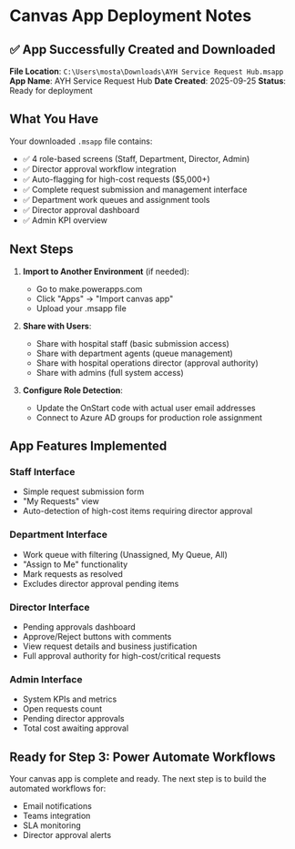 # Canvas App Deployment Notes

## ✅ App Successfully Created and Downloaded

**File Location**: `C:\Users\mosta\Downloads\AYH Service Request Hub.msapp`
**App Name**: AYH Service Request Hub
**Date Created**: 2025-09-25
**Status**: Ready for deployment

## What You Have

Your downloaded `.msapp` file contains:
- ✅ 4 role-based screens (Staff, Department, Director, Admin)
- ✅ Director approval workflow integration
- ✅ Auto-flagging for high-cost requests ($5,000+)
- ✅ Complete request submission and management interface
- ✅ Department work queues and assignment tools
- ✅ Director approval dashboard
- ✅ Admin KPI overview

## Next Steps

1. **Import to Another Environment** (if needed):
   - Go to make.powerapps.com
   - Click "Apps" → "Import canvas app"
   - Upload your .msapp file

2. **Share with Users**:
   - Share with hospital staff (basic submission access)
   - Share with department agents (queue management)
   - Share with hospital operations director (approval authority)
   - Share with admins (full system access)

3. **Configure Role Detection**:
   - Update the OnStart code with actual user email addresses
   - Connect to Azure AD groups for production role assignment

## App Features Implemented

### Staff Interface
- Simple request submission form
- "My Requests" view
- Auto-detection of high-cost items requiring director approval

### Department Interface
- Work queue with filtering (Unassigned, My Queue, All)
- "Assign to Me" functionality
- Mark requests as resolved
- Excludes director approval pending items

### Director Interface
- Pending approvals dashboard
- Approve/Reject buttons with comments
- View request details and business justification
- Full approval authority for high-cost/critical requests

### Admin Interface
- System KPIs and metrics
- Open requests count
- Pending director approvals
- Total cost awaiting approval

## Ready for Step 3: Power Automate Workflows

Your canvas app is complete and ready. The next step is to build the automated workflows for:
- Email notifications
- Teams integration
- SLA monitoring
- Director approval alerts